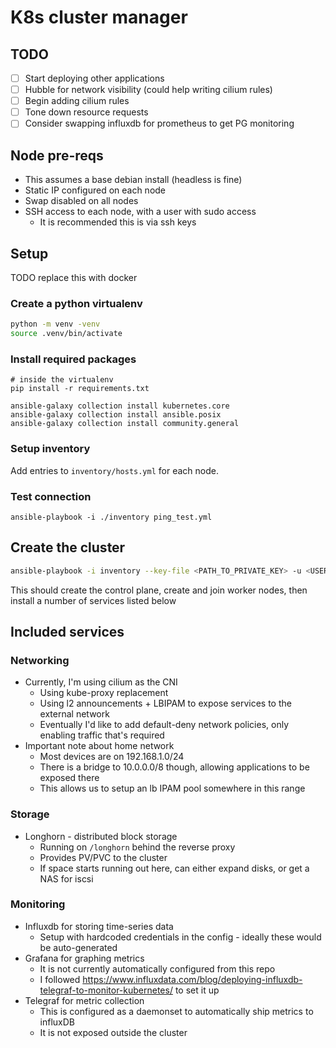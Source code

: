 # K8s cluster manager

## TODO
- [ ] Start deploying other applications
- [ ] Hubble for network visibility (could help writing cilium rules)
- [ ] Begin adding cilium rules
- [ ] Tone down resource requests
- [ ] Consider swapping influxdb for prometheus to get PG monitoring

## Node pre-reqs
* This assumes a base debian install  (headless is fine)
* Static IP configured on each node
* Swap disabled on all nodes
* SSH access to each node, with a user with sudo access
    * It is recommended this is via ssh keys

## Setup
TODO replace this with docker

### Create a python virtualenv
```sh
python -m venv -venv
source .venv/bin/activate
```

### Install required packages

```
# inside the virtualenv
pip install -r requirements.txt

ansible-galaxy collection install kubernetes.core
ansible-galaxy collection install ansible.posix
ansible-galaxy collection install community.general
```

### Setup inventory
Add entries to `inventory/hosts.yml` for each node. 

### Test connection
```
ansible-playbook -i ./inventory ping_test.yml  
```

## Create the cluster

```bash
ansible-playbook -i inventory --key-file <PATH_TO_PRIVATE_KEY> -u <USERNAME> create_cluster.yml
```

This should create the control plane, create and join worker nodes, then install a number of services listed below

## Included services
### Networking
* Currently, I'm using cilium as the CNI
  * Using kube-proxy replacement
  * Using l2 announcements + LBIPAM to expose services to the external network
  * Eventually I'd like to add default-deny network policies, only enabling traffic that's required
* Important note about home network
  * Most devices are on 192.168.1.0/24
  * There is a bridge to 10.0.0.0/8 though, allowing applications to be exposed there
  * This allows us to setup an lb IPAM pool somewhere in this range


### Storage
* Longhorn - distributed block storage
  * Running on `/longhorn` behind the reverse proxy
  * Provides PV/PVC to the cluster
  * If space starts running out here, can either expand disks, or get a NAS for iscsi

### Monitoring
* Influxdb for storing time-series data
  * Setup with hardcoded credentials in the config - ideally these would be auto-generated
* Grafana for graphing metrics
  * It is not currently automatically configured from this repo
  * I followed https://www.influxdata.com/blog/deploying-influxdb-telegraf-to-monitor-kubernetes/ to set it up
* Telegraf for metric collection
  * This is configured as a daemonset to automatically ship metrics to influxDB
  * It is not exposed outside the cluster
